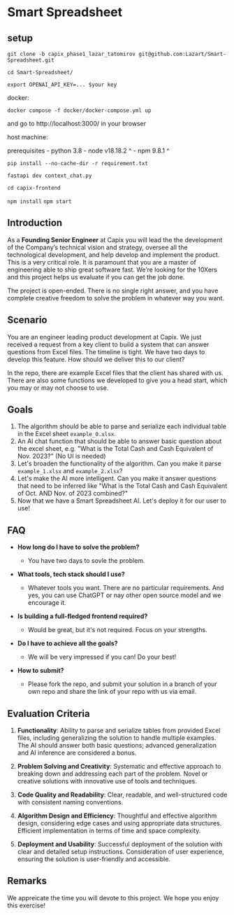 # Smart Spreadsheet

## setup

  `git clone -b capix_phase1_lazar_tatomirov git@github.com:Lazart/Smart-Spreadsheet.git`

  `cd Smart-Spreadsheet/`

  `export OPENAI_API_KEY=... $your key`

docker:

  `docker compose -f docker/docker-compose.yml up`

  and go to http://localhost:3000/ in your browser


host machine:

  prerequisites
    - python 3.8
    - node v18.18.2 ^
    - npm 9.8.1 ^

  `pip install --no-cache-dir -r requirement.txt`

  `fastapi dev context_chat.py`

  `cd capix-frontend`

  `npm install`
  `npm start`


## Introduction

As a **Founding Senior Engineer** at Capix you will lead the the development of the Company’s technical vision and strategy, oversee all the technological development, and help develop and implement the product. This is a very critical role. It is paramount that you are a master of engineering able to ship great software fast. We’re looking for the 10Xers and this project helps us evaluate if you can get the job done. 

The project is open-ended. There is no single right answer, and you have complete creative freedom to solve the problem in whatever way you want.

## Scenario

You are an engineer leading product development at Capix. We just received a request from a key client to build a system that can answer questions from Excel files. The timeline is tight. We have two days to develop this feature. How should we deliver this to our client?


In the repo, there are example Excel files that the client has shared with us. There are also some functions we developed to give you a head start, which you may or may not choose to use.  

## Goals

1. The algorithm should be able to parse and serialize each individual table in the Excel sheet `example_0.xlsx`.
2. An AI chat function that should be able to answer basic question about the excel sheet, e.g. "What is the Total Cash and Cash Equivalent of Nov. 2023?" (No UI is needed)
3. Let's broaden the functionality of the algorithm. Can you make it parse `example_1.xlsx` and `example_2.xlsx`?
4. Let's make the AI more intelligent. Can you make it answer questions that need to be inferred like "What is the Total Cash and Cash Equivalent of Oct. AND Nov. of 2023 combined?"
5. Now that we have a Smart Spreadsheet AI. Let's deploy it for our user to use!

## FAQ
* **How long do I have to solve the problem?** 

  * You have two days to sovle the problem. 

* **What tools, tech stack should I use?**

  * Whatever tools you want. There are no particular requirements. And yes, you can use ChatGPT or nay other open source model and we encourage it.

* **Is building a full-fledged frontend required?** 
  * Would be great, but it's not required. Focus on your strengths.

* **Do I have to achieve all the goals?** 

  * We will be very impressed if you can! Do your best!

* **How to submit?**

  * Please fork the repo, and submit your solution in a branch of your own repo and share the link of your repo with us via email.

## Evaluation Criteria

1. **Functionality**: Ability to parse and serialize tables from provided Excel files, including generalizing the solution to handle multiple examples. The AI should answer both basic questions; advanced generalization and AI inference are considered a bonus.

2. **Problem Solving and Creativity**: Systematic and effective approach to breaking down and addressing each part of the problem. Novel or creative solutions with innovative use of tools and techniques.
  
3. **Code Quality and Readability**: Clear, readable, and well-structured code with consistent naming conventions.

4. **Algorithm Design and Efficiency**: Thoughtful and effective algorithm design, considering edge cases and using appropriate data structures. Efficient implementation in terms of time and space complexity.

5. **Deployment and Usability**: Successful deployment of the solution with clear and detailed setup instructions. Consideration of user experience, ensuring the solution is user-friendly and accessible.

## Remarks

We appreicate the time you will devote to this project. We hope you enjoy this exercise!

